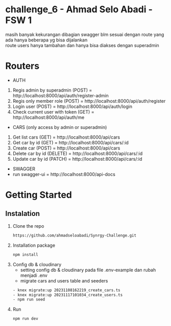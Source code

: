 # challenge_6 - Ahmad Selo Abadi - FSW 1

masih banyak kekurangan dibagian swagger blm sesuai dengan route yang ada hanya beberapa yg bisa dijalankan <br>
route users hanya tambahan dan hanya bisa diakses dengan superadmin

# Routers

- AUTH

1. Regis admin by superadmin (POST) = http://localhost:8000/api/auth/register-admin
2. Regis only member role (POST) = http://localhost:8000/api/auth/register
3. Login user (POST) = http://localhost:8000/api/auth/login
4. Check current user with token (GET) = http://localhost:8000/api/auth/me

- CARS (only access by admin or superadmin)

1. Get list cars (GET) = http://localhost:8000/api/cars
2. Get car by id (GET) = http://localhost:8000/api/cars/:id
3. Create car (POST) = http://localhost:8000/api/cars
4. Delete car by id (DELETE) = http://localhost:8000/api/cars/:id
5. Update car by id (PATCH) = http://localhost:8000/api/cars/:id

<!-- - USERS (only access by superadmin)

1. Get list users (GET) = http://localhost:8000/api/users
2. Get user by id (GET) = http://localhost:8000/api/users/:id
3. Create user (POST) = http://localhost:8000/api/users
4. Delete user by id (DELETE) = http://localhost:8000/api/users/:id
5. Update user by id (PATCH) = http://localhost:8000/api/users/:id -->

- SWAGGER
- run swagger-ui = http://localhost:8000/api-docs

# Getting Started

## Instalation

1. Clone the repo
   ```sh
   https://github.com/ahmadseloabadi/Synrgy-Challenge.git
   ```
2. Installation package
   ```sh
   npm install
   ```
3. Config db & cloudinary
   - setting config db & cloudinary pada file .env-example dan rubah menjadi .env
   - migrate cars and users table and seeders
   ```sh
   - knex migrate:up 20231108162219_create_cars.ts
   - knex migrate:up 20231117101034_create_users.ts
   - npm run seed
   ```
4. Run
   ```sh
   npm run dev
   ```
